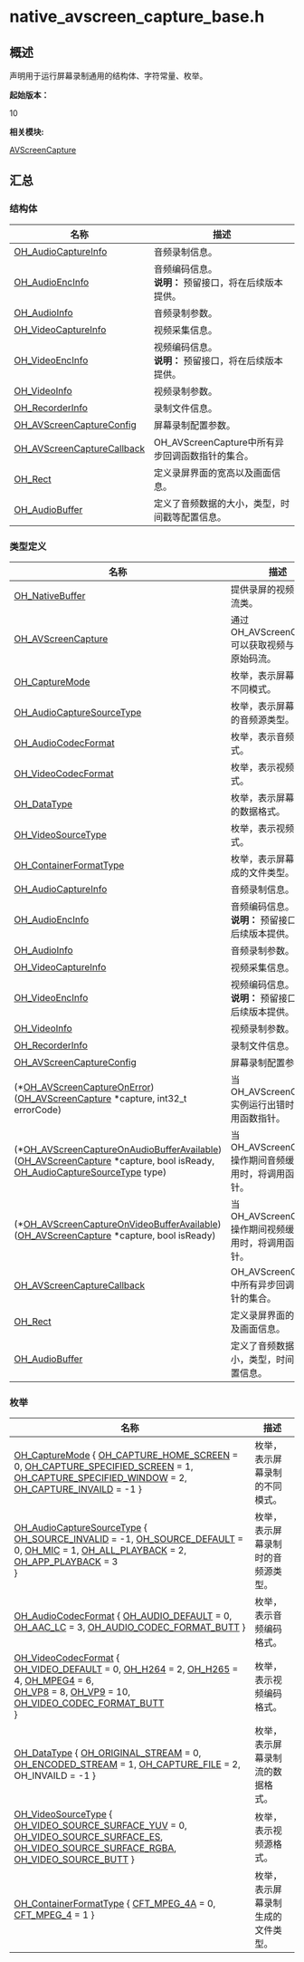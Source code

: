 # native_avscreen_capture_base.h


## 概述

声明用于运行屏幕录制通用的结构体、字符常量、枚举。

**起始版本：**

10

**相关模块:**

[AVScreenCapture](_a_v_screen_capture.md)


## 汇总


### 结构体

| 名称 | 描述 | 
| -------- | -------- |
| [OH_AudioCaptureInfo](_o_h___audio_capture_info.md) | 音频录制信息。 | 
| [OH_AudioEncInfo](_o_h___audio_enc_info.md) | 音频编码信息。<br>**说明：** 预留接口，将在后续版本提供。 | 
| [OH_AudioInfo](_o_h___audio_info.md) | 音频录制参数。 | 
| [OH_VideoCaptureInfo](_o_h___video_capture_info.md) | 视频采集信息。 | 
| [OH_VideoEncInfo](_o_h___video_enc_info.md) | 视频编码信息。<br>**说明：** 预留接口，将在后续版本提供。 | 
| [OH_VideoInfo](_o_h___video_info.md) | 视频录制参数。 | 
| [OH_RecorderInfo](_o_h___recorder_info.md) | 录制文件信息。 | 
| [OH_AVScreenCaptureConfig](_o_h___a_v_screen_capture_config.md) | 屏幕录制配置参数。 | 
| [OH_AVScreenCaptureCallback](_o_h___a_v_screen_capture_callback.md) | OH_AVScreenCapture中所有异步回调函数指针的集合。 | 
| [OH_Rect](_o_h___rect.md) | 定义录屏界面的宽高以及画面信息。 | 
| [OH_AudioBuffer](_o_h___audio_buffer.md) | 定义了音频数据的大小，类型，时间戳等配置信息。 | 


### 类型定义

| 名称 | 描述 | 
| -------- | -------- |
| [OH_NativeBuffer](_a_v_screen_capture.md#oh_nativebuffer) | 提供录屏的视频原始码流类。 | 
| [OH_AVScreenCapture](_a_v_screen_capture.md#oh_avscreencapture) | 通过OH_AVScreenCapture可以获取视频与音频的原始码流。 | 
| [OH_CaptureMode](_a_v_screen_capture.md#oh_capturemode) | 枚举，表示屏幕录制的不同模式。 | 
| [OH_AudioCaptureSourceType](_a_v_screen_capture.md#oh_audiocapturesourcetype) | 枚举，表示屏幕录制时的音频源类型。 | 
| [OH_AudioCodecFormat](_a_v_screen_capture.md#oh_audiocodecformat) | 枚举，表示音频编码格式。 | 
| [OH_VideoCodecFormat](_a_v_screen_capture.md#oh_videocodecformat) | 枚举，表示视频编码格式。 | 
| [OH_DataType](_a_v_screen_capture.md#oh_datatype) | 枚举，表示屏幕录制流的数据格式。 | 
| [OH_VideoSourceType](_a_v_screen_capture.md#oh_videosourcetype) | 枚举，表示视频源格式。 | 
| [OH_ContainerFormatType](_a_v_screen_capture.md#oh_containerformattype) | 枚举，表示屏幕录制生成的文件类型。 | 
| [OH_AudioCaptureInfo](_a_v_screen_capture.md#oh_audiocaptureinfo) | 音频录制信息。 | 
| [OH_AudioEncInfo](_a_v_screen_capture.md#oh_audioencinfo) | 音频编码信息。<br>**说明：** 预留接口，将在后续版本提供。 | 
| [OH_AudioInfo](_a_v_screen_capture.md#oh_audioinfo) | 音频录制参数。 | 
| [OH_VideoCaptureInfo](_a_v_screen_capture.md#oh_videocaptureinfo) | 视频采集信息。 | 
| [OH_VideoEncInfo](_a_v_screen_capture.md#oh_videoencinfo) | 视频编码信息。 <br>**说明：** 预留接口，将在后续版本提供。| 
| [OH_VideoInfo](_a_v_screen_capture.md#oh_videoinfo) | 视频录制参数。 | 
| [OH_RecorderInfo](_a_v_screen_capture.md#oh_recorderinfo) | 录制文件信息。 | 
| [OH_AVScreenCaptureConfig](_a_v_screen_capture.md#oh_avscreencaptureconfig) | 屏幕录制配置参数。 | 
| (\*[OH_AVScreenCaptureOnError](_a_v_screen_capture.md#oh_avscreencaptureonerror)) ([OH_AVScreenCapture](_a_v_screen_capture.md#oh_avscreencapture) \*capture, int32_t errorCode) | 当OH_AVScreenCapture实例运行出错时，将调用函数指针。 | 
| (\*[OH_AVScreenCaptureOnAudioBufferAvailable](_a_v_screen_capture.md#oh_avscreencaptureonaudiobufferavailable)) ([OH_AVScreenCapture](_a_v_screen_capture.md#oh_avscreencapture) \*capture, bool isReady, [OH_AudioCaptureSourceType](_a_v_screen_capture.md#oh_audiocapturesourcetype) type) | 当OH_AVScreenCapture操作期间音频缓冲区可用时，将调用函数指针。 | 
| (\*[OH_AVScreenCaptureOnVideoBufferAvailable](_a_v_screen_capture.md#oh_avscreencaptureonvideobufferavailable)) ([OH_AVScreenCapture](_a_v_screen_capture.md#oh_avscreencapture) \*capture, bool isReady) | 当OH_AVScreenCapture操作期间视频缓冲区可用时，将调用函数指针。 | 
| [OH_AVScreenCaptureCallback](_a_v_screen_capture.md#oh_avscreencapturecallback) | OH_AVScreenCapture中所有异步回调函数指针的集合。 | 
| [OH_Rect](_a_v_screen_capture.md#oh_rect) | 定义录屏界面的宽高以及画面信息。 | 
| [OH_AudioBuffer](_a_v_screen_capture.md#oh_audiobuffer) | 定义了音频数据的大小，类型，时间戳等配置信息。 | 


### 枚举

| 名称 | 描述 | 
| -------- | -------- |
| [OH_CaptureMode](_a_v_screen_capture.md#oh_capturemode) { [OH_CAPTURE_HOME_SCREEN](_a_v_screen_capture.md) = 0, [OH_CAPTURE_SPECIFIED_SCREEN](_a_v_screen_capture.md) = 1, [OH_CAPTURE_SPECIFIED_WINDOW](_a_v_screen_capture.md) = 2, [OH_CAPTURE_INVAILD](_a_v_screen_capture.md) = -1 } | 枚举，表示屏幕录制的不同模式。 | 
| [OH_AudioCaptureSourceType](_a_v_screen_capture.md#oh_audiocapturesourcetype) {<br/>[OH_SOURCE_INVALID](_a_v_screen_capture.md) = -1, [OH_SOURCE_DEFAULT](_a_v_screen_capture.md) = 0, [OH_MIC](_a_v_screen_capture.md) = 1, [OH_ALL_PLAYBACK](_a_v_screen_capture.md) = 2,<br/>[OH_APP_PLAYBACK](_a_v_screen_capture.md) = 3<br/>} | 枚举，表示屏幕录制时的音频源类型。 | 
| [OH_AudioCodecFormat](_a_v_screen_capture.md#oh_audiocodecformat) { [OH_AUDIO_DEFAULT](_a_v_screen_capture.md) = 0, [OH_AAC_LC](_a_v_screen_capture.md) = 3, [OH_AUDIO_CODEC_FORMAT_BUTT](_a_v_screen_capture.md) } | 枚举，表示音频编码格式。 | 
| [OH_VideoCodecFormat](_a_v_screen_capture.md#oh_videocodecformat) {<br/>[OH_VIDEO_DEFAULT](_a_v_screen_capture.md) = 0, [OH_H264](_a_v_screen_capture.md) = 2, [OH_H265](_a_v_screen_capture.md) = 4, [OH_MPEG4](_a_v_screen_capture.md) = 6,<br/>[OH_VP8](_a_v_screen_capture.md) = 8, [OH_VP9](_a_v_screen_capture.md) = 10, [OH_VIDEO_CODEC_FORMAT_BUTT](_a_v_screen_capture.md)<br/>} | 枚举，表示视频编码格式。 | 
| [OH_DataType](_a_v_screen_capture.md#oh_datatype) { [OH_ORIGINAL_STREAM](_a_v_screen_capture.md) = 0, [OH_ENCODED_STREAM](_a_v_screen_capture.md) = 1, [OH_CAPTURE_FILE](_a_v_screen_capture.md) = 2, OH_INVAILD = -1 } | 枚举，表示屏幕录制流的数据格式。 | 
| [OH_VideoSourceType](_a_v_screen_capture.md#oh_videosourcetype) { [OH_VIDEO_SOURCE_SURFACE_YUV](_a_v_screen_capture.md) = 0, [OH_VIDEO_SOURCE_SURFACE_ES](_a_v_screen_capture.md), [OH_VIDEO_SOURCE_SURFACE_RGBA](_a_v_screen_capture.md), [OH_VIDEO_SOURCE_BUTT](_a_v_screen_capture.md) } | 枚举，表示视频源格式。 | 
| [OH_ContainerFormatType](_a_v_screen_capture.md#oh_containerformattype) { [CFT_MPEG_4A](_a_v_screen_capture.md) = 0, [CFT_MPEG_4](_a_v_screen_capture.md) = 1 } | 枚举，表示屏幕录制生成的文件类型。 | 
